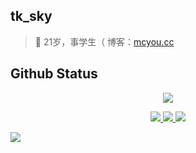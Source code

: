 ## tk_sky  
> 🐧 21岁，事学生（  博客：[mcyou.cc](http://mcyou.cc)  

## Github Status
<p align="center">
  <a href="http://tk.mcyou.cc">
    <img src="https://github-readme-stats-eight-theta.vercel.app/api?username=tksky1&show_icons=true&include_all_commits=true&count_private=true&hide=issues"/> 
  </a>
</p>
<p align="center">
  <a href="https://github.com/tksky1"> 
    <img src="https://github-readme-stats-eight-theta.vercel.app/api/top-langs/?username=tksky1&layout=compact&langs_count=5"/>  <!--可修改-->
  </a>
   <a href="https://https://github.com/tksky1/CubeUniverse"> 
    <img src="https://github-readme-stats.anuraghazra1.vercel.app/api/pin/?username=tksky1&repo=CubeUniverse"/>
  </a>  
    <img src="https://github-readme-stats.vercel.app/api/wakatime?username=tksky1&range=all_time&layout=compact"/>
  </a>  
</p>
<img src="https://github.com/saadeghi/saadeghi/blob/master/dino.gif">
